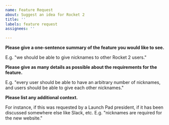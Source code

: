 ```yaml
---
name: Feature Request
about: Suggest an idea for Rocket 2
title: ''
labels: feature request
assignees: ''

---
```


**Please give a one-sentence summary of the feature you would like to see.**

E.g. "we should be able to give nicknames to other Rocket 2 users."

**Please give as many details as possible about the requirements for the feature.**

E.g. "every user should be able to have an arbitrary number of nicknames, and users should be able to give each other nicknames."

**Please list any additional context.**

For instance, if this was requested by a Launch Pad president, if it has been discussed somewhere else like Slack, etc.
E.g. "nicknames are required for the new website."
